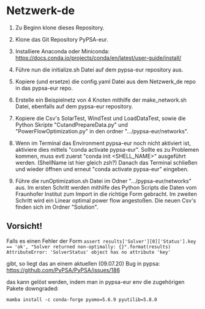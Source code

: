 # Netzwerk-de

1. Zu Beginn klone dieses Repository.

2. Klone das Git Repository PyPSA-eur.

3. Installiere Anaconda oder Miniconda:
https://docs.conda.io/projects/conda/en/latest/user-guide/install/

4. Führe nun die initialize.sh Datei auf dem pypsa-eur repository aus.

5. Kopiere (und ersetze) die config.yaml Datei aus dem Netzwerk_de repo in das pypsa-eur repo.

6. Erstelle ein Beispielnetz von 4 Knoten mithilfe der make_network.sh Datei, ebenfalls auf dem pypsa-eur repository.

7. Kopiere die Csv's SolarTest, WindTest und LoadDataTest, sowie die Python Skripte "CutandPrepareData.py" und "PowerFlowOptimization.py" in den ordner ".../pypsa-eur/networks".

8. Wenn im Terminal das Environment pypsa-eur noch nicht aktiviert ist, aktiviere dies mittels "conda activate pypsa-eur". Sollte es zu Problemen kommen, muss evtl zuerst "conda init <SHELL_NAME>" ausgeführt werden. (ShellName ist hier gleich zsh?) Danach das Terminal schließen und wieder öffnen und erneut "conda activate pypsa-eur" eingeben.

9. Führe die runOptimization.sh Datei im Odner ".../pypsa-eur/networks" aus.
Im ersten Schritt werden mithilfe des Python Scripts die Daten vom Fraunhofer Institut zum Import in die richtige Form gebracht.
Im zweiten Schritt wird ein Linear optimal power flow angestoßen. Die neuen Csv's finden sich im Ordner "Solution".




## Vorsicht!

Falls es einen Fehler der Form
`assert results['Solver'][0]['Status'].key == 'ok', "Solver returned non-optimally: {}".format(results)
AttributeError: 'SolverStatus' object has no attribute 'key'`

gibt, so liegt das an einem aktuellen (09.07.20) Bug in pypsa:
https://github.com/PyPSA/PyPSA/issues/186

das kann gelöst werden, indem man in pypsa-eur env die zugehörigen Pakete downgraded:

`mamba install -c conda-forge pyomo=5.6.9 pyutilib=5.8.0`
